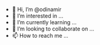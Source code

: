 - 👋 Hi, I’m @odinamir
- 👀 I’m interested in ...
- 🌱 I’m currently learning ...
- 💞️ I’m looking to collaborate on ...
- 📫 How to reach me ...

<!---
odinamir/odinamir is a ✨ special ✨ repository because its `README.md` (this file) appears on your GitHub profile.
You can click the Preview link to take a look at your changes.
--->
